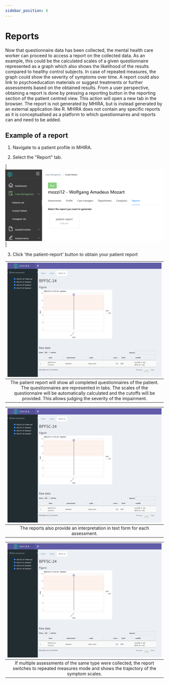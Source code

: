 ```yaml
---
sidebar_position: 6
---
```


# Reports 

Now that questionnaire data has been collected, the mental health care worker can proceed to access a report on the collected data. As an example, this could be the calculated scales of a given questionnaire represented as a graph which also shows the likelihood of the results compared to healthy control subjects. In case of repeated measures, the graph could show the severity of symptoms over time. A report could also link to psychoeducation materials or suggest treatments or further assessments based on the obtained results. 
From a user perspective, obtaining a report is done by pressing a reporting button in the reporting section of the patient centred view. This action will open a new tab in the browser. The report is not generated by MHIRA, but is instead generated by an external application like R. MHIRA does not contain any specific reports as it is conceptualised as a platform to which questionnaires and reports can and need to be added. 

## Example of a report

1. Navigate to a patient profile in MHIRA.

2. Select the "Report" tab.

|![reporting-button](./img/patient-report-button.png "reporting-button")|

3. Click 'the patient-report' button to obtain your patient report

|![patient-report-single](./img/patient-report-single.png "patient-report-single")|
|:--:| 
|The patient report will show all completed questionnaires of the patient. The questionnaires are represented in tabs. The scales of the questionnaire will be automatically calculated and the cutoffs will be provided. This allows judging the severity of the impairment.|

|![patient-report-interpretation](./img/patient-report-single.png "patient-report-single")|
|:--:| 
|The reports also provide an interpretation in text form for each assessment.|

|![patient-report-repeated](./img/patient-report-single.png "patient-report-repeated")|
|:--:| 
|If multiple assessments of the same type were collected, the report switches to repeated measures mode and shows the trajectory of the symptom scales.|
